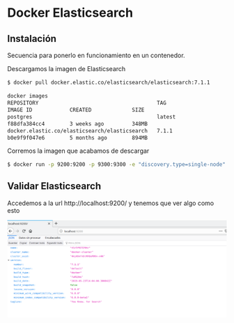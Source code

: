 # Docker Elasticsearch

## Instalación
Secuencia para ponerlo en funcionamiento en un contenedor. 

Descargamos la imagen de Elasticsearch
```bash
$ docker pull docker.elastic.co/elasticsearch/elasticsearch:7.1.1
```

```
docker images
REPOSITORY                                      TAG                 IMAGE ID            CREATED             SIZE
postgres                                        latest              f88dfa384cc4        3 weeks ago         348MB
docker.elastic.co/elasticsearch/elasticsearch   7.1.1               b0e9f9f047e6        5 months ago        894MB
```

Corremos la imagen que acabamos de descargar

```bash
$ docker run -p 9200:9200 -p 9300:9300 -e "discovery.type=single-node" docker.elastic.co/elasticsearch/elasticsearch:7.1.1
```

## Validar Elasticsearch

Accedemos a la url http://localhost:9200/ y tenemos que ver algo como esto

<img src="elastic_validar.png" alt="elastic_validar"/>

